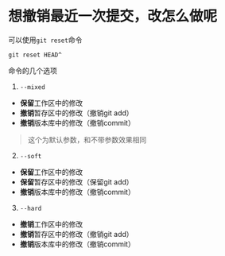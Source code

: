 # 想撤销最近一次提交，改怎么做呢

可以使用`git reset`命令

```shell
git reset HEAD^
```

命令的几个选项

1. `--mixed`

- **保留**工作区中的修改
- **撤销**暂存区中的修改（撤销git add）
- **撤销**版本库中的修改（撤销commit）

> 这个为默认参数，和不带参数效果相同

2. `--soft`

- **保留**工作区中的修改
- **保留**暂存区中的修改（保留git add）
- **撤销**版本库中的修改（撤销commit）

3. `--hard`

- **撤销**工作区中的修改
- **撤销**暂存区中的修改（撤销git add）
- **撤销**版本库中的修改（撤销commit）
